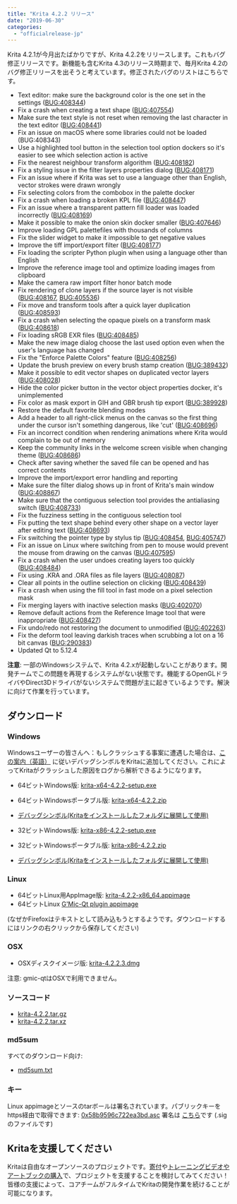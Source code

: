 ```yaml
---
title: "Krita 4.2.2 リリース"
date: "2019-06-30"
categories: 
  - "officialrelease-jp"
---
```


Krita 4.2.1が今月出たばかりですが、Krita 4.2.2をリリースします。これもバグ修正リリースです。新機能も含むKrita 4.3のリリース時期まで、毎月Krita 4.2のバグ修正リリースを出そうと考えています。修正されたバグのリストはこちらです。

- Text editor: make sure the background color is the one set in the settings ([BUG:408344](https://bugs.kde.org/show_bug.cgi?id=408344))
- Fix a crash when creating a text shape ([BUG:407554](https://bugs.kde.org/show_bug.cgi?id=407554))
- Make sure the text style is not reset when removing the last character in the text editor ([BUG:408441](https://bugs.kde.org/show_bug.cgi?id=408441))
- Fix an issue on macOS where some libraries could not be loaded (BUG:408343)
- Use a highlighted tool button in the selection tool option dockers so it's easier to see which selection action is active
- Fix the nearest neighbour transform algorithm ([BUG:408182](https://bugs.kde.org/show_bug.cgi?id=408182))
- Fix a styling issue in the filter layers properties dialog ([BUG:408171](https://bugs.kde.org/show_bug.cgi?id=408171))
- Fix an issue where if Krita was set to use a language other than English, vector strokes were drawn wrongly
- Fix selecting colors from the combobox in the palette docker
- Fix a crash when loading a broken KPL file ([BUG:408447](https://bugs.kde.org/show_bug.cgi?id=408447))
- Fix an issue where a transparent pattern fill loader was loaded incorrectly ([BUG:408169](https://bugs.kde.org/show_bug.cgi?id=408169))
- Make it possible to make the onion skin docker smaller ([BUG:407646](https://bugs.kde.org/show_bug.cgi?id=407646))
- Improve loading GPL palettefiles with thousands of columns
- Fix the slider widget to make it impossible to get negative values
- Improve the tiff import/export filter ([BUG:408177](https://bugs.kde.org/show_bug.cgi?id=408177))
- Fix loading the scripter Python plugin when using a language other than English
- Improve the reference image tool and optimize loading images from clipboard
- Make the camera raw import filter honor batch mode
- Fix rendering of clone layers if the source layer is not visible ([BUG:408167](https://bugs.kde.org/show_bug.cgi?id=408167), [BUG:405536](https://bugs.kde.org/show_bug.cgi?id=405536))
- Fix move and transform tools after a quick layer duplication ([BUG:408593](https://bugs.kde.org/show_bug.cgi?id=408593))
- Fix a crash when selecting the opaque pixels on a transform mask ([BUG:408618](https://bugs.kde.org/show_bug.cgi?id=408618))
- Fix loading sRGB EXR files ([BUG:408485](https://bugs.kde.org/show_bug.cgi?id=408485))
- Make the new image dialog choose the last used option even when the user's language has changed
- Fix the "Enforce Palette Colors" feature ([BUG:408256](https://bugs.kde.org/show_bug.cgi?id=408256))
- Update the brush preview on every brush stamp creation ([BUG:389432](https://bugs.kde.org/show_bug.cgi?id=389432))
- Make it possible to edit vector shapes on duplicated vector layers ([BUG:408028](https://bugs.kde.org/show_bug.cgi?id=408028))
- Hide the color picker button in the vector object properties docker, it's unimplemented
- Fix color as mask export in GIH and GBR brush tip export ([BUG:389928](https://bugs.kde.org/show_bug.cgi?id=389928))
- Restore the default favorite blending modes
- Add a header to all right-click menus on the canvas so the first thing under the cursor isn't something dangerous, like 'cut' ([BUG:408696](https://bugs.kde.org/show_bug.cgi?id=408696))
- Fix an incorrect condition when rendering animations where Krita would complain to be out of memory
- Keep the community links in the welcome screen visible when changing theme ([BUG:408686](https://bugs.kde.org/show_bug.cgi?id=408686))
- Check after saving whether the saved file can be opened and has correct contents
- Improve the import/export error handling and reporting
- Make sure the filter dialog shows up in front of Krita's main window ([BUG:408867](https://bugs.kde.org/show_bug.cgi?id=408867))
- Make sure that the contiguous selection tool provides the antialiasing switch ([BUG:408733](https://bugs.kde.org/show_bug.cgi?id=408733))
- Fix the fuzziness setting in the contiguous selection tool
- Fix putting the text shape behind every other shape on a vector layer after editing text ([BUG:408693](https://bugs.kde.org/show_bug.cgi?id=408693))
- Fix switching the pointer type by stylus tip ([BUG:408454](https://bugs.kde.org/show_bug.cgi?id=408454), [BUG:405747](https://bugs.kde.org/show_bug.cgi?id=405747))
- Fix an issue on Linux where switching from pen to mouse would prevent the mouse from drawing on the canvas ([BUG:407595](https://bugs.kde.org/show_bug.cgi?id=407595))
- Fix a crash when the user undoes creating layers too quickly ([BUG:408484](https://bugs.kde.org/show_bug.cgi?id=408484))
- Fix using .KRA and .ORA files as file layers ([BUG:408087](https://bugs.kde.org/show_bug.cgi?id=408087))
- Clear all points in the outline selection on clicking ([BUG:408439](https://bugs.kde.org/show_bug.cgi?id=408439))
- Fix a crash when using the fill tool in fast mode on a pixel selection mask
- Fix merging layers with inactive selection masks ([BUG:402070](https://bugs.kde.org/show_bug.cgi?id=402070))
- Remove default actions from the Reference Image tool that were inappropriate ([BUG:408427](https://bugs.kde.org/show_bug.cgi?id=408427))
- Fix undo/redo not restoring the document to unmodified ([BUG:402263](https://bugs.kde.org/show_bug.cgi?id=402263))
- Fix the deform tool leaving darkish traces when scrubbing a lot on a 16 bit canvas ([BUG:290383](https://bugs.kde.org/show_bug.cgi?id=290383))
- Updated Qt to 5.12.4

**注意**: 一部のWindowsシステムで、Krita 4.2.xが起動しないことがあります。開発チームでこの問題を再現するシステムがない状態です。機能するOpenGLドライバやDirect3Dドライバがないシステムで問題が主に起きているようです。解決に向けて作業を行っています。

## ダウンロード

### Windows

Windowsユーザーの皆さんへ：もしクラッシュする事案に遭遇した場合は、[この案内（英語）](https://docs.krita.org/en/reference_manual/dr_minw_debugger.html#dr-minw) に従いデバッグシンボルをKritaに追加してください。これによってKritaがクラッシュした原因をログから解析できるようになります。

- 64ビットWindows版: [krita-x64-4.2.2-setup.exe](https://download.kde.org/stable/krita/4.2.2/krita-x64-4.2.2-setup.exe)
- 64ビットWindowsポータブル版: [krita-x64-4.2.2.zip](https://download.kde.org/stable/krita/4.2.2/krita-x64-4.2.2.zip)
- [デバッグシンボル(Kritaをインストールしたフォルダに展開して使用)](https://download.kde.org/stable/krita/4.2.2/krita-x64-4.2.2-dbg.zip)

- 32ビットWindows版: [krita-x86-4.2.2-setup.exe](https://download.kde.org/stable/krita/4.2.2/krita-x86-4.2.2-setup.exe)
- 32ビットWindowsポータブル版: [krita-x86-4.2.2.zip](https://download.kde.org/stable/krita/4.2.2/krita-x86-4.2.2.zip)
- [デバッグシンボル(Kritaをインストールしたフォルダに展開して使用)](https://download.kde.org/stable/krita/4.2.2/krita-x86-4.2.2-dbg.zip)

### Linux

- 64ビットLinux用AppImage版: [krita-4.2.2-x86_64.appimage](https://download.kde.org/stable/krita/4.2.2/krita-4.2.2-x86_64.appimage)
- 64ビットLinux [G'Mic-Qt plugin appimage](https://download.kde.org/stable/krita/4.2.2/gmic_krita_qt-x86_64.appimage)

(なぜかFirefoxはテキストとして読み込もうとするようです。ダウンロードするにはリンクの右クリックから保存してください)

### OSX

- OSXディスクイメージ版: [krita-4.2.2.3.dmg](https://download.kde.org/stable/krita/4.2.2/krita-4.2.2.3.dmg)

注意: gmic-qtはOSXで利用できません。

### ソースコード

- [krita-4.2.2.tar.gz](https://download.kde.org/stable/krita/4.2.2/krita-4.2.2.tar.gz)
- [krita-4.2.2.tar.xz](https://download.kde.org/stable/krita/4.2.2/krita-4.2.2.tar.xz)

### md5sum

すべてのダウンロード向け:

- [md5sum.txt](https://download.kde.org/stable/krita/4.2.2/md5sum.txt)

### キー

Linux appimageとソースのtarボールは署名されています。パブリックキーをhttps経由で取得できます: [0x58b9596c722ea3bd.asc](https://share.kde.org/index.php/s/fJ99V5mZvuyD0z8) 署名は [こちら](http://download.kde.org/unstable/krita/4.2.0-beta2/)です (.sigのファイルです)

## Kritaを支援してください

Kritaは自由なオープンソースのプロジェクトです。[寄付](https://krita.org/jp/support-us-jp/donations-jp/)や[トレーニングビデオやアートブックの購入](https://krita.org/jp/support-us-jp/shop-jp/)で、プロジェクトを支援することを検討してみてください！皆様の支援によって、コアチームがフルタイムでKritaの開発作業を続けることが可能になります。
